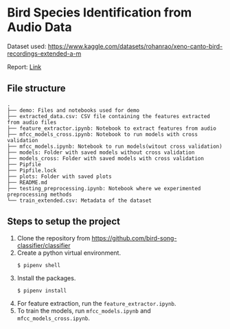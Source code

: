 # Bird Species Identification from Audio Data

Dataset used: https://www.kaggle.com/datasets/rohanrao/xeno-canto-bird-recordings-extended-a-m

Report: [Link](https://github.com/bird-song-classifier/bird-classifier/blob/7bcbb95c6488bcc9c753b8df2328c2b5ab041642/report.pdf)

## File structure
```
.
├── demo: Files and notebooks used for demo
├── extracted_data.csv: CSV file containing the features extracted from audio files
├── feature_extractor.ipynb: Notebook to extract features from audio
├── mfcc_models_cross.ipynb: Notebook to run models with cross validation
├── mfcc_models.ipynb: Notebook to run models(witout cross validation) 
├── models: Folder with saved models without cross validation
├── models_cross: Folder with saved models with cross validation
├── Pipfile
├── Pipfile.lock
├── plots: Folder with saved plots
├── README.md
├── testing_preprocessing.ipynb: Notebook where we experimented preprocessing methods
└── train_extended.csv: Metadata of the dataset
```

## Steps to setup the project
1. Clone the repository from https://github.com/bird-song-classifier/classifier
2. Create a python virtual environment.
    ```
    $ pipenv shell
    ```
3. Install the packages.
    ```
    $ pipenv install
    ```
4. For feature extraction, run the ```feature_extractor.ipynb```.
5. To train the models, run ```mfcc_models.ipynb``` and ```mfcc_models_cross.ipynb```.
